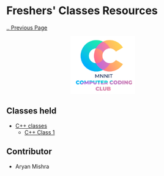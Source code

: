 # Freshers' Classes Resources

[.. Previous Page](..)

<div align="center"><img src="cclogo.png" height="150"/></div>

## Classes held

- [C++ classes](C++)
    - [C++ Class 1](CPP/Class_01)
## Contributor
- Aryan Mishra